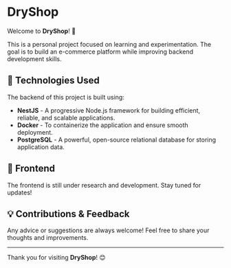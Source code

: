 # DryShop

Welcome to **DryShop**! 🎉

This is a personal project focused on learning and experimentation. The goal is to build an e-commerce platform while improving backend development skills.

## 🚀 Technologies Used

The backend of this project is built using:

- **NestJS** - A progressive Node.js framework for building efficient, reliable, and scalable applications.
- **Docker** - To containerize the application and ensure smooth deployment.
- **PostgreSQL** - A powerful, open-source relational database for storing application data.

## 🎨 Frontend

The frontend is still under research and development. Stay tuned for updates!

## 💡 Contributions & Feedback

Any advice or suggestions are always welcome! Feel free to share your thoughts and improvements.

---

Thank you for visiting **DryShop**! 😊

